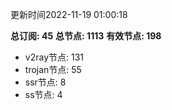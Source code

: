 更新时间2022-11-19 01:00:18

**总订阅: 45**
**总节点: 1113**
**有效节点: 198**
- v2ray节点: 131
- trojan节点: 55
- ssr节点: 8
- ss节点: 4
